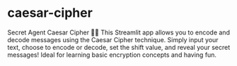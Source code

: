 # caesar-cipher
Secret Agent Caesar Cipher 🕵️‍♂️ This Streamlit app allows you to encode and decode messages using the Caesar Cipher technique. Simply input your text, choose to encode or decode, set the shift value, and reveal your secret messages! Ideal for learning basic encryption concepts and having fun.
